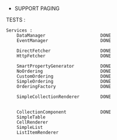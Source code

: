 - SUPPORT PAGING
    
TESTS : 

    Services :
        DataManager                     DONE
        EventManager                    DONE
        
        DirectFetcher                   DONE
        HttpFetcher                     DONE
        
        SmartPropertyGenerator          DONE
        NoOrdering                      DONE
        CustomOrdering                  DONE
        SimpleOrdering                  DONE
        OrderingFactory                 DONE
        
        SimpleCollectionRenderer        DONE
        
        
        CollectionComponent             DONE
        SimpleTable
        CellRenderer
        SimpleList
        ListItemRenderer
        